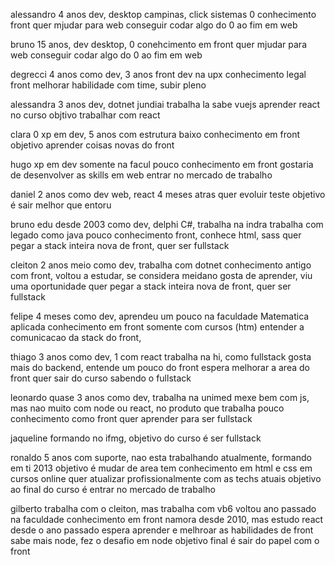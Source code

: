 alessandro
4 anos dev, desktop
campinas, click sistemas
0 conhecimento front
quer mjudar para web
conseguir codar algo do 0 ao fim em web

bruno
15 anos, dev desktop,
0 conehcimento em front
quer mjudar para web
conseguir codar algo do 0 ao fim em web

degrecci
4 anos como dev, 3 anos front
dev na upx
conhecimento legal front
melhorar habilidade com time, subir pleno

alessandra
3 anos dev, dotnet
jundiai trabalha la
sabe vuejs
aprender react no curso
objtivo trabalhar com react

clara
0 xp em dev, 5 anos com estrutura
baixo conhecimento em front
objetivo aprender coisas novas do front

hugo
xp em dev somente na facul
pouco conhecimento em front
gostaria de desenvolver as skills em web
entrar no mercado de trabalho

daniel
2 anos como dev web, react 4 meses atras
quer evoluir teste
objetivo é sair melhor que entoru

bruno edu
desde 2003 como dev, delphi C#, trabalha na indra
trabalha com legado como java
pouco conhecimento front, conhece html, sass
quer pegar a stack inteira nova de front, quer ser fullstack

cleiton
2 anos meio como dev, trabalha com dotnet
conhecimento antigo com front, voltou a estudar, se considera meidano
gosta de aprender, viu uma oportunidade
quer pegar a stack inteira nova de front, quer ser fullstack

felipe
4 meses como dev, aprendeu um pouco na faculdade Matematica aplicada
conhecimento em front somente com cursos (htm)
entender a comunicacao da stack do front,

thiago
3 anos como dev, 1 com react
trabalha na hi, como fullstack
gosta mais do backend, entende um pouco do front
espera melhorar a area do front
quer sair do curso sabendo o fullstack

leonardo
quase 3 anos como dev, trabalha na unimed
mexe bem com js, mas nao muito com node ou react, no produto que trabalha
pouco conhecimento como front
quer aprender para ser fullstack

jaqueline
formando no ifmg, 
objetivo do curso é ser fullstack

ronaldo
5 anos com suporte, nao esta trabalhando atualmente, formando em ti 2013
objetivo é mudar de area
tem conhecimento em html e css em cursos online
quer atualizar profissionalmente com as techs atuais
objetivo ao final do curso é entrar no mercado de trabalho

gilberto
trabalha com o cleiton, mas trabalha com vb6
voltou ano passado na faculdade
conhecimento em front namora desde 2010, mas estudo react desde o ano passado
espera aprender e melhroar as habilidades de front
sabe mais node, fez o desafio em node
objetivo final é sair do papel com o front